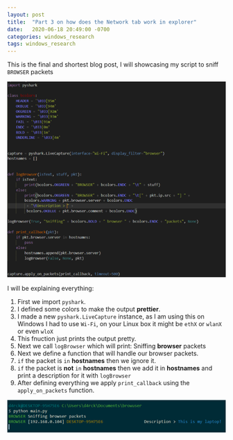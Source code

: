 ```yaml
---
layout: post
title:  "Part 3 on how does the Network tab work in explorer"
date:   2020-06-18 20:49:00 -0700
categories: windows_research
tags: windows_research
---
```


This is the final and shortest blog post, I will showcasing my script to sniff `BROWSER` packets

![image](/assets/images/script-to-sniff-browser.png)

I will be explaining everything:

1. First we import `pyshark`.
2. I defined some colors to make the output **prettier**.
3. I made a new `pyshark.LiveCapture` instance, as I am using this on Windows I had to use `Wi-Fi`, on your Linux box it might be `ethX` or `wlanX` or even `wloX`
4. This fnuction just prints the output pretty.
5. Next we call `logBrowser` which will print: Sniffing **browser** packets
6. Next we define a function that will handle our browser packets.
7. `if` the packet is `in` **hostnames** then we ignore it.
8. `if` the packet is **not** `in` **hostnames** then we add it in **hostnames** and print a description for it with `logBrowser`
9. After defining everything we apply `print_callback` using the `apply_on_packets` function.

![image](/assets/images/script-to-sniff-browser-demo.png)